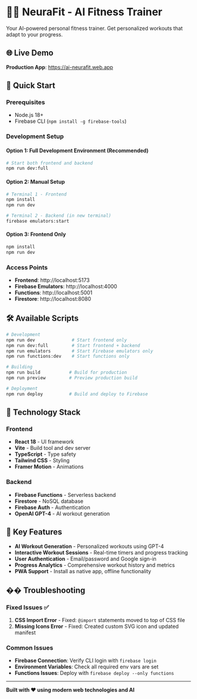 # 🏋️‍♂️ NeuraFit - AI Fitness Trainer

Your AI-powered personal fitness trainer. Get personalized workouts that adapt to your progress.

## 🌐 Live Demo

**Production App**: https://ai-neurafit.web.app

## 🚀 Quick Start

### Prerequisites
- Node.js 18+ 
- Firebase CLI (`npm install -g firebase-tools`)

### Development Setup

#### Option 1: Full Development Environment (Recommended)
```bash
# Start both frontend and backend
npm run dev:full
```

#### Option 2: Manual Setup
```bash
# Terminal 1 - Frontend
npm install
npm run dev

# Terminal 2 - Backend (in new terminal)
firebase emulators:start
```

#### Option 3: Frontend Only
```bash
npm install
npm run dev
```

### Access Points
- **Frontend**: http://localhost:5173
- **Firebase Emulators**: http://localhost:4000
- **Functions**: http://localhost:5001
- **Firestore**: http://localhost:8080

## 🛠️ Available Scripts

```bash
# Development
npm run dev              # Start frontend only
npm run dev:full         # Start frontend + backend
npm run emulators        # Start Firebase emulators only
npm run functions:dev    # Start functions only

# Building
npm run build           # Build for production
npm run preview         # Preview production build

# Deployment
npm run deploy          # Build and deploy to Firebase
```

## 🔧 Technology Stack

### Frontend
- **React 18** - UI framework
- **Vite** - Build tool and dev server
- **TypeScript** - Type safety
- **Tailwind CSS** - Styling
- **Framer Motion** - Animations

### Backend
- **Firebase Functions** - Serverless backend
- **Firestore** - NoSQL database
- **Firebase Auth** - Authentication
- **OpenAI GPT-4** - AI workout generation

## 🎯 Key Features

- **AI Workout Generation** - Personalized workouts using GPT-4
- **Interactive Workout Sessions** - Real-time timers and progress tracking
- **User Authentication** - Email/password and Google sign-in
- **Progress Analytics** - Comprehensive workout history and metrics
- **PWA Support** - Install as native app, offline functionality

## �� Troubleshooting

### Fixed Issues ✅
1. **CSS Import Error** - Fixed: `@import` statements moved to top of CSS file
2. **Missing Icons Error** - Fixed: Created custom SVG icon and updated manifest

### Common Issues
- **Firebase Connection**: Verify CLI login with `firebase login`
- **Environment Variables**: Check all required env vars are set
- **Functions Issues**: Deploy with `firebase deploy --only functions`

---

**Built with ❤️ using modern web technologies and AI**
